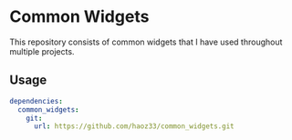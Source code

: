 # Common Widgets 

This repository consists of common widgets that I have used throughout multiple projects.

## Usage

```yaml
dependencies:
  common_widgets:
    git:
      url: https://github.com/haoz33/common_widgets.git
```